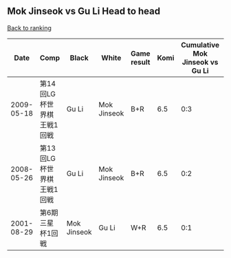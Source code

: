 ## Mok Jinseok vs Gu Li Head to head

[Back to ranking](../../index.md)




| **Date** | **Comp** | **Black** | **White** | **Game result** | **Komi** | **Cumulative Mok Jinseok vs Gu Li** | **Mok Jinseok streak** | **Gu Li streak** | 
| --- | --- | --- | --- | --- | --- | --- | --- | --- |
| 2009-05-18 | 第14回LG杯世界棋王戦1回戦 | Gu Li | Mok Jinseok | B+R | 6.5 | 0:3 | 0 | 3 | 
| 2008-05-26 | 第13回LG杯世界棋王戦1回戦 | Gu Li | Mok Jinseok | B+R | 6.5 | 0:2 | 0 | 2 | 
| 2001-08-29 | 第6期三星杯1回戦 | Mok Jinseok | Gu Li | W+R | 6.5 | 0:1 | 0 | 1 |




